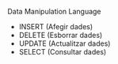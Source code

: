 Data Manipulation Language

- INSERT (Afegir dades)
- DELETE (Esborrar dades)
- UPDATE (Actualitzar dades)
- SELECT (Consultar dades)


